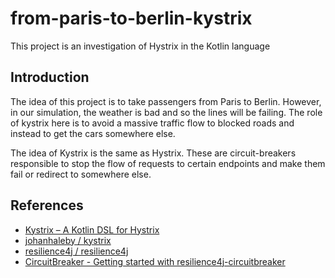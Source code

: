 # from-paris-to-berlin-kystrix

This project is an investigation of Hystrix in the Kotlin language

## Introduction

The idea of this project is to take passengers from Paris to Berlin.	However, in our simulation, the weather is bad and so the lines will be failing.	The role of kystrix here is to avoid a massive traffic flow to blocked roads and instead to get the cars somewhere else.

The idea of Kystrix is the same as Hystrix. These are circuit-breakers responsible to stop the flow of requests to certain endpoints and make them fail or redirect to somewhere else.

## References

- [Kystrix – A Kotlin DSL for Hystrix](http://code.haleby.se/2018/09/16/kystrix-a-kotlin-dsl-for-hystrix/)
- [johanhaleby / kystrix](https://github.com/johanhaleby/kystrix)
- [resilience4j / resilience4j](https://github.com/resilience4j/resilience4j)
- [CircuitBreaker - Getting started with resilience4j-circuitbreaker](https://resilience4j.readme.io/docs/circuitbreaker)
